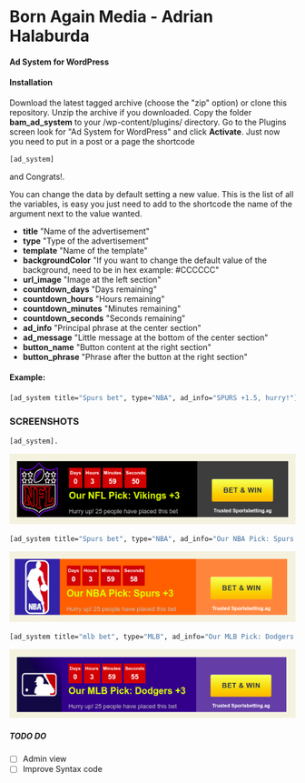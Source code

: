 # Born Again Media - Adrian Halaburda

#### Ad System for WordPress

#### Installation
Download the latest tagged archive (choose the "zip" option) or clone this repository.
Unzip the archive if you downloaded.
Copy the folder **bam_ad_system** to your /wp-content/plugins/ directory.
Go to the Plugins screen look for "Ad System for WordPress" and click **Activate**.
Just now you need to put in a post or a page the shortcode
```sh
[ad_system]
```
and Congrats!.

You can change the data by default setting a new value. This is the list of all the variables, is easy you just need to add to the shortcode the name of the argument next to the value wanted.

- **title**                     "Name of the advertisement"
- **type**                      "Type of the advertisement" 
- **template**                  "Name of the template" 
- **backgroundColor**           "If you want to change the default value of the background, need to be in hex example: #CCCCCC" 
- **url_image**                 "Image at the left section"
- **countdown_days**            "Days remaining" 
- **countdown_hours**           "Hours remaining" 
- **countdown_minutes**         "Minutes remaining"
- **countdown_seconds**         "Seconds remaining" 
- **ad_info**                   "Principal phrase at the center section" 
- **ad_message**                "Little message at the bottom of the center section" 
- **button_name**               "Button content at the right section" 
- **button_phrase**             "Phrase after the button at the right section"

#### Example:
```sh
[ad_system title="Spurs bet", type="NBA", ad_info="SPURS +1.5, hurry!"].
```
### SCREENSHOTS
```sh
[ad_system].
```
![Image of NFL](https://raw.githubusercontent.com/ahalaburda/bam_ad_plugin/master/bam_ad_system/public/images/Screenshot_NFL.png)
```sh
[ad_system title="Spurs bet", type="NBA", ad_info="Our NBA Pick: Spurs +3"]
```
![Image of NBA](https://raw.githubusercontent.com/ahalaburda/bam_ad_plugin/master/bam_ad_system/public/images/Screenshot_NBA.png)
```sh
[ad_system title="mlb bet", type="MLB", ad_info="Our MLB Pick: Dodgers +3"].
```
![Image of MLB](https://raw.githubusercontent.com/ahalaburda/bam_ad_plugin/master/bam_ad_system/public/images/Screenshot_MLB.png)

##### TODO DO
- [ ] Admin view
- [ ] Improve Syntax code
